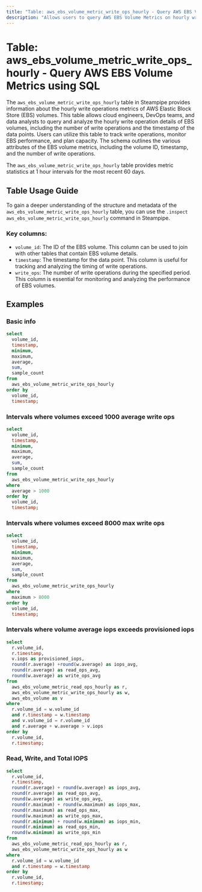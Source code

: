 ```yaml
---
title: "Table: aws_ebs_volume_metric_write_ops_hourly - Query AWS EBS Volume Metrics using SQL"
description: "Allows users to query AWS EBS Volume Metrics on hourly write operations."
---
```


# Table: aws_ebs_volume_metric_write_ops_hourly - Query AWS EBS Volume Metrics using SQL

The `aws_ebs_volume_metric_write_ops_hourly` table in Steampipe provides information about the hourly write operations metrics of AWS Elastic Block Store (EBS) volumes. This table allows cloud engineers, DevOps teams, and data analysts to query and analyze the hourly write operation details of EBS volumes, including the number of write operations and the timestamp of the data points. Users can utilize this table to track write operations, monitor EBS performance, and plan capacity. The schema outlines the various attributes of the EBS volume metrics, including the volume ID, timestamp, and the number of write operations.

The `aws_ebs_volume_metric_write_ops_hourly` table provides metric statistics at 1 hour intervals for the most recent 60 days.

## Table Usage Guide

To gain a deeper understanding of the structure and metadata of the `aws_ebs_volume_metric_write_ops_hourly` table, you can use the `.inspect aws_ebs_volume_metric_write_ops_hourly` command in Steampipe.

### Key columns:

- `volume_id`: The ID of the EBS volume. This column can be used to join with other tables that contain EBS volume details.
- `timestamp`: The timestamp for the data point. This column is useful for tracking and analyzing the timing of write operations.
- `write_ops`: The number of write operations during the specified period. This column is essential for monitoring and analyzing the performance of EBS volumes.

## Examples

### Basic info

```sql
select
  volume_id,
  timestamp,
  minimum,
  maximum,
  average,
  sum,
  sample_count
from
  aws_ebs_volume_metric_write_ops_hourly
order by
  volume_id,
  timestamp;
```

### Intervals where volumes exceed 1000 average write ops
```sql
select
  volume_id,
  timestamp,
  minimum,
  maximum,
  average,
  sum,
  sample_count
from
  aws_ebs_volume_metric_write_ops_hourly
where
  average > 1000
order by
  volume_id,
  timestamp;
```


### Intervals where volumes exceed 8000 max write ops
```sql
select
  volume_id,
  timestamp,
  minimum,
  maximum,
  average,
  sum,
  sample_count
from
  aws_ebs_volume_metric_write_ops_hourly
where
  maximum > 8000
order by
  volume_id,
  timestamp;
```



### Intervals where volume average iops exceeds provisioned iops
```sql
select 
  r.volume_id,
  r.timestamp,
  v.iops as provisioned_iops,
  round(r.average) +round(w.average) as iops_avg,
  round(r.average) as read_ops_avg,
  round(w.average) as write_ops_avg
from 
  aws_ebs_volume_metric_read_ops_hourly as r,
  aws_ebs_volume_metric_write_ops_hourly as w,
  aws_ebs_volume as v
where 
  r.volume_id = w.volume_id
  and r.timestamp = w.timestamp
  and v.volume_id = r.volume_id 
  and r.average + w.average > v.iops
order by
  r.volume_id,
  r.timestamp;
```


### Read, Write, and Total IOPS

```sql
select 
  r.volume_id,
  r.timestamp,
  round(r.average) + round(w.average) as iops_avg,
  round(r.average) as read_ops_avg,
  round(w.average) as write_ops_avg,
  round(r.maximum) + round(w.maximum) as iops_max,
  round(r.maximum) as read_ops_max,
  round(w.maximum) as write_ops_max,
  round(r.minimum) + round(w.minimum) as iops_min,
  round(r.minimum) as read_ops_min,
  round(w.minimum) as write_ops_min
from 
  aws_ebs_volume_metric_read_ops_hourly as r,
  aws_ebs_volume_metric_write_ops_hourly as w
where 
  r.volume_id = w.volume_id
  and r.timestamp = w.timestamp
order by
  r.volume_id,
  r.timestamp;
```